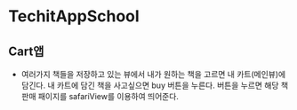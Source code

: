 # TechitAppSchool

## Cart앱
- 여러가지 책들을 저장하고 있는 뷰에서 내가 원하는 책을 고르면 내 카트(메인뷰)에 담긴다. 내 카트에 담긴 책을 사고싶으면 buy 버튼을 누른다. 버튼을 누르면 해당 책 판매 패이지를 safariView를 이용하여 띄어준다.
